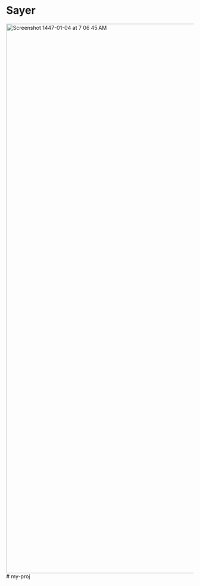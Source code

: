 # Sayer 


<img width="1470" alt="Screenshot 1447-01-04 at 7 06 45 AM" src="https://github.com/user-attachments/assets/c5fa983e-7958-499b-b635-27ff13294f9f" />
# my-proj
